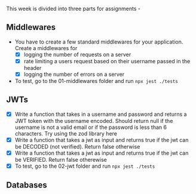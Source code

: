 This week is divided into three parts for assignments - 

## Middlewares
 - You have to create a few standard middlewares for your application. Create a middlewares for 
    - [x] logging the number of requests on a server
    - [x] rate limiting a users request based on their username passed in the header
    - [x] logging the number of errors on a server
 - To test, go to the 01-middlewares folder and run `npx jest ./tests`
 
## JWTs
 - [x] Write a function that takes in a username and password and returns a JWT token with the username encoded. Should return null if the username is not a valid email or if the password is less than 6 characters. Try using the zod library here
 - [x] Write a function that takes a jwt as input and returns true if the jwt can be DECODED (not verified). Return false otherwise
 - [x] Write a function that takes a jwt as input and returns true if the jwt can be VERIFIED. Return false otherewise
 - [x] To test, go to the 02-jwt folder and run `npx jest ./tests`

## Databases
